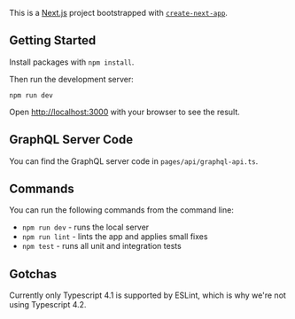 This is a [Next.js](https://nextjs.org/) project bootstrapped with [`create-next-app`](https://github.com/vercel/next.js/tree/canary/packages/create-next-app).

## Getting Started

Install packages with `npm install`.

Then run the development server:

    npm run dev

Open [http://localhost:3000](http://localhost:3000) with your browser to see the result.

## GraphQL Server Code

You can find the GraphQL server code in `pages/api/graphql-api.ts`.

## Commands

You can run the following commands from the command line:

- `npm run dev` - runs the local server
- `npm run lint` - lints the app and applies small fixes
- `npm test` - runs all unit and integration tests

## Gotchas

Currently only Typescript 4.1 is supported by ESLint, which is why we're not using Typescript 4.2.
